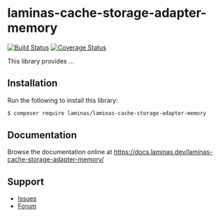 # laminas-cache-storage-adapter-memory

[![Build Status](https://travis-ci.com/laminas/laminas-cache-storage-adapter-memory.svg?branch=master)](https://travis-ci.com/laminas/laminas-cache-storage-adapter-memory)
[![Coverage Status](https://coveralls.io/repos/github/laminas/laminas-cache-storage-adapter-memory/badge.svg?branch=master)](https://coveralls.io/github/laminas/laminas-cache-storage-adapter-memory?branch=master)

This library provides …

## Installation

Run the following to install this library:

```bash
$ composer require laminas/laminas-cache-storage-adapter-memory
```

## Documentation

Browse the documentation online at https://docs.laminas.dev/laminas-cache-storage-adapter-memory/

## Support

* [Issues](https://github.com/laminas/laminas-cache-storage-adapter-memory/issues/)
* [Forum](https://discourse.laminas.dev/)
